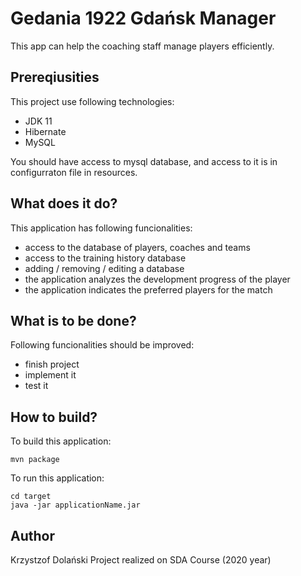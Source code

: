 # Gedania 1922 Gdańsk Manager 
This app can help the coaching staff manage players efficiently.

## Prereqiusities

This project use following technologies:
- JDK 11
- Hibernate
- MySQL

You should have access to mysql database, and access to it is in configurraton file in resources.

## What does it do?
This application has following funcionalities:

- access to the database of players, coaches and teams
- access to the training history database
- adding / removing / editing a database
- the application analyzes the development progress of the player
- the application indicates the preferred players for the match

## What is to be done?
Following funcionalities should be improved:
- finish project
- implement it
- test it

## How to build?

To build this application:

```
mvn package
```

To run this application:

```
cd target
java -jar applicationName.jar
```

## Author
Krzystzof Dolański
Project realized on SDA Course (2020 year)